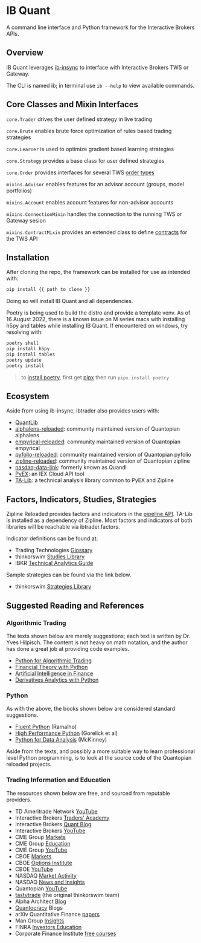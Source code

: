 <!-- # Copyright Justin R. Goheen.
#
# Licensed under the Apache License, Version 2.0 (the "License");
# you may not use this file except in compliance with the License.
# You may obtain a copy of the License at
#
#     http://www.apache.org/licenses/LICENSE-2.0
#
# Unless required by applicable law or agreed to in writing, software
# distributed under the License is distributed on an "AS IS" BASIS,
# WITHOUT WARRANTIES OR CONDITIONS OF ANY KIND, either express or implied.
# See the License for the specific language governing permissions and
# limitations under the License. -->

# IB Quant

A command line interface and Python framework for the Interactive Brokers APIs.


## Overview

IB Quant leverages [ib-insync](https://github.com/erdewit/ib_insync) to interface with Interactive Brokers TWS or Gateway.

The CLI is named ib; in terminal use `ib --help` to view available commands.


## Core Classes and Mixin Interfaces


`core.Trader` drives the user defined strategy in live trading

`core.Brute` enables brute force optimization of rules based trading strategies

`core.Learner` is used to optimize gradient based learning strategies

`core.Strategy` provides a base class for user defined strategies

`core.Order` provides interfaces for several TWS [order types](https://interactivebrokers.github.io/tws-api/available_orders.html)

`mixins.Advisor` enables features for an advisor account (groups, model portfolios)

`mixins.Account` enables account features for non-advisor accounts

`mixins.ConnectionMixin` handles the connection to the running TWS or Gateway sesion

`mixins.ContractMixin` provides an extended class to define [contracts](https://interactivebrokers.github.io/tws-api/contracts.html) for the TWS API




## Installation

After cloning the repo, the framework can be installed for use as intended with:

```sh
pip install {{ path to clone }}
```

Doing so will install IB Quant and all dependencies.

Poetry is being used to build the distro and provide a template venv. As of 16 August 2022, there is a known issue on M series macs with installing h5py and tables while installing IB Quant. If encountered on windows, try resolving with:

```sh
poetry shell
pip install h5py
pip install tables
poetry update
poetry install
```

> to [install poetry](https://python-poetry.org/docs/#installing-with-pipx), first get [pipx](https://pypa.github.io/pipx/) then run `pipx install poetry`

## Ecosystem

Aside from using ib-insync, ibtrader also provides users with:

- [QuantLib](https://quantlib-python-docs.readthedocs.io/en/latest/)
- [alphalens-reloaded](https://alphalens.ml4trading.io/): community maintained version of Quantopian alphalens
- [empyrical-reloaded](https://empyrical.ml4trading.io/): community maintained version of Quantopian empyrical
- [pyfolio-reloaded](https://pyfolio.ml4trading.io/): community maintained version of Quantopian pyfolio
- [zipline-reloaded](https://zipline.ml4trading.io/): community maintained version of Quantopian zipline
- [nasdaq-data-link](https://docs.data.nasdaq.com/docs/python-installation): formerly known as Quandl
- [PyEX](https://pyex.readthedocs.io/en/latest/): an IEX Cloud API tool
- [TA-Lib](http://mrjbq7.github.io/ta-lib/): a technical analysis library common to PyEX and Zipline

## Factors, Indicators, Studies, Strategies

Zipline Reloaded provides factors and indicators in the [pipeline API](https://zipline.ml4trading.io/api-reference.html#pipeline-api). TA-Lib is installed as a dependency of Zipline. Most factors and indicators of both libraries will be reachable via ibtrader.factors.

Indicator definitions can be found at:

- Trading Technologies [Glossary](https://library.tradingtechnologies.com/trade/chrt-technical-indicators.html)
- thinkorswim [Studies Library](https://tlc.thinkorswim.com/center/reference/Tech-Indicators/studies-library)
- IBKR [Technical Analytics Guide](https://guides.interactivebrokers.com/tws/twsguide.htm#chartindicatorstop.htm?TocPath=Technical%2520Analytics%257CChart%2520Indicators%257C_____0)

Sample strategies can be found via the link below.

- thinkorswim [Strategies Library](https://tlc.thinkorswim.com/center/reference/Tech-Indicators/strategies)

## Suggested Reading and References

### Algorithmic Trading

The texts shown below are merely suggestions; each text is written by Dr. Yves Hilpisch. The content is not heavy on math notation, and the author has done a great job at providing code examples.

- [Python for Algorithmic Trading](https://books.google.com/books?id=q4SXzQEACAAJ&dq=inauthor:%22Yves+Hilpisch%22&hl=en&newbks=1&newbks_redir=1&sa=X&ved=2ahUKEwjF_tT2-ML5AhWmt4QIHZv4C2EQ6AF6BAgDEAI)
- [Financial Theory with Python](https://books.google.com/books?id=M31EEAAAQBAJ&printsec=frontcover&dq=inauthor:%22Yves+Hilpisch%22&hl=en&newbks=1&newbks_redir=1&sa=X&ved=2ahUKEwjF_tT2-ML5AhWmt4QIHZv4C2EQ6AF6BAgLEAI)
- [Artificial Intelligence in Finance](https://books.google.com/books?id=6WGEzQEACAAJ&dq=inauthor:%22Yves+Hilpisch%22&hl=en&newbks=1&newbks_redir=1&sa=X&ved=2ahUKEwjF_tT2-ML5AhWmt4QIHZv4C2EQ6AF6BAgEEAI)
- [Derivatives Analytics with Python](https://www.google.com/books/edition/Derivatives_Analytics_with_Python/5IvACQAAQBAJ?hl=en)


### Python

As with the above, the books shown below are considered standard suggestions.

- [Fluent Python](https://www.google.com/books/edition/Fluent_Python/H1SXzQEACAAJ?hl=en) (Ramalho)
- [High Performance Python](https://www.google.com/books/edition/High_Performance_Python/GMyzyQEACAAJ?hl=en) (Gorelick et al)
- [Python for Data Analysis](https://wesmckinney.com/book/) (McKinney)

Aside from the texts, and possibly a more suitable way to learn professional level Python programming, is to look at the source code of the Quantopian reloaded projects.


### Trading Information and Education

The resources shown below are free, and sourced from reputable providers.

- TD Ameritrade Network [YouTube](https://www.youtube.com/c/TDAmeritradeNetwork)
- Interactive Brokers [Traders' Academy](https://tradersacademy.online/)
- Interactive Brokers [Quant Blog](https://www.tradersinsight.news/category/ibkr-quant-news/)
- Interactive Brokers [YouTube](https://www.youtube.com/c/interactivebrokers)
- CME Group [Markets](https://www.cmegroup.com/markets.html)
- CME Group [Education](https://www.cmegroup.com/education.html)
- CME Group [YouTube](https://www.youtube.com/user/cmegroup)
- CBOE [Markets](https://www.cboe.com/markets/)
- CBOE [Options Institute](https://www.cboe.com/optionsinstitute/)
- CBOE [YouTube](https://www.youtube.com/user/CBOEtv)
- NASDAQ [Market Activity](https://www.nasdaq.com/market-activity)
- NASDAQ [News and Insights](https://www.nasdaq.com/news-and-insights)
- Quantopian [YouTube](https://www.youtube.com/channel/UC606MUq45P3zFLa4VGKbxsg)
- [tastytrade](https://tastytrade.thinkific.com/) (the original thinkorswim team)
- Alpha Architect [Blog](https://alphaarchitect.com/blog/)
- [Quantocracy](https://quantocracy.com/) Blogs
- arXiv Quantitative Finance [papers](https://arxiv.org/archive/q-fin)
- Man Group [Insights](https://www.man.com/insights)
- FINRA [Investors Education](https://www.finra.org/investors#/)
- Corporate Finance Institute [free courses](https://corporatefinanceinstitute.com/collections/)

